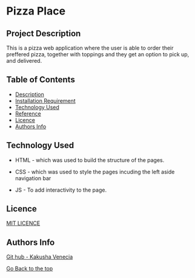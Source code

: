 # Pizza Place 
## Project Description 
<p> This is a pizza web application where the user is able to order their preffered pizza, together with toppings and they get an option to pick up, and delivered. </p>

## Table of Contents
+ [Description](#description)
+ [Installation Requirement](#Installation)
+ [Technology Used](#technology-used)
+ [Reference](#reference)
+ [Licence](#licence)
+ [Authors Info](#author-Info)
## Technology Used
* HTML - which was used to build the structure of the pages.

* CSS - which was used to style the pages incuding the left aside navigation bar

* JS - To add interactivity to the page.



## Licence

<a href="https://github.com/KakushaVenecia/Pizza-Ip/blob/main/LICENSE">MIT LICENCE</a>

## Authors Info

 <a href="https://github.com/KakushaVenecia"> Git hub - Kakusha Venecia</a>


[Go Back to the top](#portfolio)